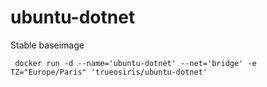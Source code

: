# ubuntu-dotnet

Stable baseimage

     docker run -d --name='ubuntu-dotnet' --net='bridge' -e TZ="Europe/Paris" 'trueosiris/ubuntu-dotnet'

